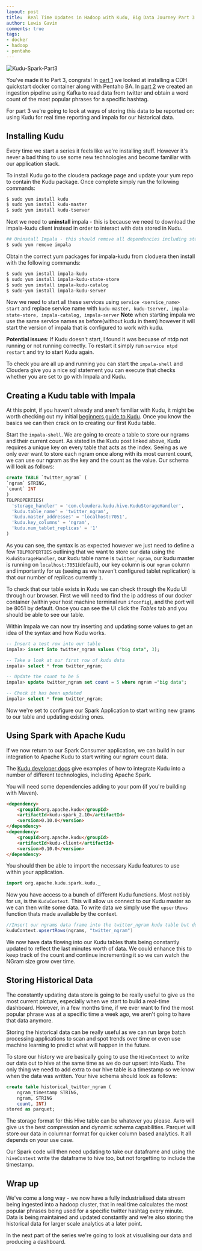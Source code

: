 ```yaml
--- 
layout: post 
title:  Real Time Updates in Hadoop with Kudu, Big Data Journey Part 3
author: Lewis Gavin 
comments: true 
tags: 
- docker 
- hadoop
- pentaho 
---
```


![Kudu-Spark-Part3](https://www.lewisgavin.co.uk/images/kudu-spark.jpg)

You've made it to Part 3, congrats! In [part 1](http://www.lewisgavin.co.uk/CDH-Docker) we looked at installing a CDH quickstart docker container along with Pentaho BA. In [part 2](http://www.lewisgavin.co.uk/Data-Ingestion-Kafka-Spark) we created an ingestion pipeline using Kafka to read data from twitter and obtain a word count of the most popular phrases for a specific hashtag.

For part 3 we're going to look at ways of storing this data to be reported on: using Kudu for real time reporting and impala for our historical data.

## Installing Kudu

Every time we start a series it feels like we're installing stuff. However it's never a bad thing to use some new technologies and become familiar with our application stack.

To install Kudu go to the cloudera package page and update your yum repo to contain the Kudu package. Once complete simply run the following commands:

~~~bash
$ sudo yum install kudu
$ sudo yum install kudu-master
$ sudo yum install kudu-tserver
~~~

Next we need to **uninstall** impala - this is because we need to download the impala-kudu client instead in order to interact with data stored in Kudu. 

~~~bash
## Uninstall Impala - this should remove all dependencies including state-store, catalog, server and impala-shell
$ sudo yum remove impala
~~~

Obtain the correct yum packages for impala-kudu from cloduera then install with the following commands:

~~~bash
$ sudo yum install impala-kudu
$ sudo yum install impala-kudu-state-store
$ sudo yum install impala-kudu-catalog
$ sudo-yum install impala-kudu-server
~~~

Now we need to start all these services using `service <service_name> start` and replace service name with `kudu-master, kudu-tserver, impala-state-store, impala-catalog, impala-server` **Note** when starting impala we use the same service names as before(without kudu in them) however it will start the version of impala that is configured to work with kudu.

**Potential issues**: If Kudu doesn't start, I found it was becuase of ntdp not running or not running correctly. To restart it simply run `service ntpd restart` and try to start Kudu again.

To check you are all up and running you can start the `impala-shell` and Cloudera give you a nice sql statement you can execute that checks whether you are set to go with Impala and Kudu.

## Creating a Kudu table with Impala

At this point, if you haven't already and aren't familiar with Kudu, it might be worth checking out my initial [beginners guide to Kudu](http://www.lewisgavin.co.uk/Apache-Kudu). Once you know the basics we can then crack on to creating our first Kudu table.

Start the `impala-shell`. We are going to create a table to store our ngrams and their current count. As stated in the Kudu post linked above, Kudu requires a unique key on every table that acts as the index. Seeing as we only ever want to store each ngram once along with its most current count, we can use our ngram as the key and the count as the value. Our schema will look as follows:

~~~sql
create TABLE `twitter_ngram` (
`ngram` STRING,
`count` INT
)
TBLPROPERTIES(
  'storage_handler' = 'com.cloudera.kudu.hive.KuduStorageHandler',
  'kudu.table_name' = 'twitter_ngram',
  'kudu.master_addresses' = 'localhost:7051',
  'kudu.key_columns' = 'ngram',
  'kudu.num_tablet_replicas' = '1'
)
~~~

As you can see, the syntax is as expected however we just need to define a few `TBLPROPERTIES` outlining that we want to store our data using the `KuduStorageHandler`, our kudu table name is `twitter_ngram`, our kudu master is running on `localhost:7051`(default), our key column is our `ngram` column  and importantly for us (seeing as we haven't configured tablet replication) is that our number of replicas currently `1`.

To check that our table exists in Kudu we can check through the Kudu UI through our browser. First we will need to find the ip address of our docker container (within your host machine terminal run `ifconfig`), and the port will be 8051 by default. Once you can see the UI click the *Tables* tab and you should be able to see our table.

Within Impala we can now try inserting and updating some values to get an idea of the syntax and how Kudu works.

~~~sql
-- Insert a test row into our table
impala> insert into twitter_ngram values ("big data", 3);

-- Take a look at our first row of kudu data
impala> select * from twitter_ngram;

-- Update the count to be 5
impala> update twitter_ngram set count = 5 where ngram ="big data";

-- Check it has been updated
impala> select * from twitter_ngram;

~~~

Now we're set to configure our Spark Application to start writing new grams to our table and updating existing ones.

## Using Spark with Apache Kudu

If we now return to our Spark Consumer application, we can build in our integration to Apache Kudu to start writing our ngram count data. 

The [Kudu developer docs](https://kudu.apache.org/docs/developing.html) give examples of how to integrate Kudu into a number of different technologies, including Apache Spark.

You will need some dependencies adding to your pom (if you're building with Maven).

~~~html
<dependency>
    <groupId>org.apache.kudu</groupId>
    <artifactId>kudu-spark_2.10</artifactId>
    <version>0.10.0</version>
</dependency>
<dependency>
    <groupId>org.apache.kudu</groupId>
    <artifactId>kudu-client</artifactId>
    <version>0.10.0</version>
</dependency>

~~~

You should then be able to import the necessary Kudu features to use within your application.

~~~scala
import org.apache.kudu.spark.kudu._
~~~

Now you have access to a bunch of different Kudu functions. Most notibly for us, is the `KuduContext`. This will allow us connect to our Kudu master so we can then write some data. To write data we simply use the `upsertRows` function thats made available by the context.

~~~scala
//Insert our ngrams data frame into the twitter_ngram kudu table but do an update if the ngram already exists
kuduContext.upsertRows(ngrams, "twitter_ngram")
~~~

We now have data flowing into our Kudu tables thats being constantly updated to reflect the last minutes worth of data. We could enhance this to keep track of the count and continue incrementing it so we can watch the NGram size grow over time.

## Storing Historical Data

The constantly updating data store is going to be really useful to give us the most current picture, especially when we start to build a real-time dashboard. However, in a few months time, if we ever want to find the most popular phrase was at a specific time a week ago, we aren't going to have that data anymore.

Storing the historical data can be really useful as we can run large batch processing applications to scan and spot trends over time or even use machine learning to predict what will happen in the future.

To store our history we are basically going to use the `HiveContext` to write our data out to hive at the same time as we do our upsert into Kudu. The only thing we need to add extra to our hive table is a timestamp so we know when the data was written. Your hive schema should look as follows:

~~~sql
create table historical_twitter_ngram (
    ngram_timestamp STRING,
    ngram, STRING
    count, INT)
stored as parquet;
~~~

The storage format for this Hive table can be whatever you please. Avro will give us the best compression and dynamic schema capabilities. Parquet will store our data in columnar format for quicker column based analytics. It all depends on your use case.

Our Spark code will then need updating to take our dataframe and using the `hiveContext` write the dataframe to hive too, but not forgetting to include the timestamp.

## Wrap up

We've come a long way - we now have a fully industrialised data stream being ingested into a hadoop cluster, that in real time calculates the most popular phrases being used for a specific twitter hashtag every minute. Data is being maintained and updated constantly and we're also storing the historical data for larger scale analytics at a later point.

In the next part of the series we're going to look at visualising our data and producing a dashboard.
